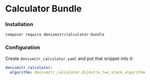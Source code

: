 # Calculator Bundle

### Installation
```bash
composer require denismitr/calculator-bundle
```

### Configuration

Create `denismitr_calculator.yaml` and put that snippet into it:

```yaml
denismitr_calculator:
  algorithm: denismitr_calculator.dijkstra_two_stack_algorithm
```